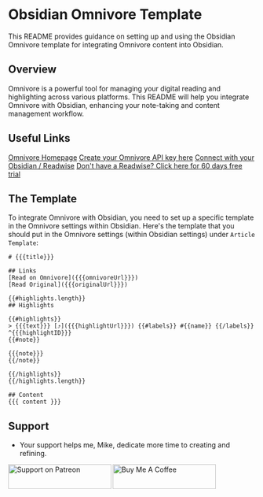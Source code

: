 # Obsidian Omnivore Template

This README provides guidance on setting up and using the Obsidian Omnivore template for integrating Omnivore content into Obsidian.

## Overview

Omnivore is a powerful tool for managing your digital reading and highlighting across various platforms. This README will help you integrate Omnivore with Obsidian, enhancing your note-taking and content management workflow.

## Useful Links
[Omnivore Homepage](https://omnivore.app/home)
[Create your Omnivore API key here](https://omnivore.app/settings/api)
[Connect with your Obsidian / Readwise](https://omnivore.app/settings/integrations)
[Don't have a Readwise? Click here for 60 days free trial](https://readwise.io/systemsculpt)

## The Template
To integrate Omnivore with Obsidian, you need to set up a specific template in the Omnivore settings within Obsidian. Here's the template that you should put in the Omnivore settings (within Obsidian settings) under `Article Template`:
```
# {{{title}}}

## Links
[Read on Omnivore]({{{omnivoreUrl}}})
[Read Original]({{{originalUrl}}})

{{#highlights.length}}
## Highlights

{{#highlights}}
> {{{text}}} [⤴️]({{{highlightUrl}}}) {{#labels}} #{{name}} {{/labels}} ^{{{highlightID}}}
{{#note}}

{{{note}}}
{{/note}}

{{/highlights}}
{{/highlights.length}}

## Content
{{{ content }}}
```

## Support

- Your support helps me, Mike, dedicate more time to creating and refining.

<p>
  <a href="https://www.patreon.com/SystemSculpt">
    <img
      align="left"
      src="https://indigenousx.com.au/wp-content/uploads/2017/03/patreon-medium-button.png"
      height="50"
      width="210"
      alt="Support on Patreon"
  /></a>
  <a href="https://www.buymeacoffee.com/SystemSculpt">
    <img
      align="left"
      src="https://cdn.buymeacoffee.com/buttons/v2/default-yellow.png"
      height="50"
      width="210"
      alt="Buy Me A Coffee"
  /></a>
</p>
<br /><br />
